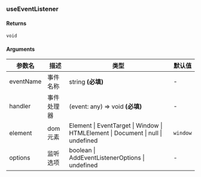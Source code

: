 ### useEventListener

#### Returns
`void`

#### Arguments
|参数名|描述|类型|默认值|
|---|---|---|---|
|eventName|事件名称|string  **(必填)**|-|
|handler|事件处理器|(event: any) => void  **(必填)**|-|
|element|dom元素|Element \| EventTarget \| Window \| HTMLElement \| Document \| null \| undefined |``window``|
|options|监听选项|boolean \| AddEventListenerOptions \| undefined |-|